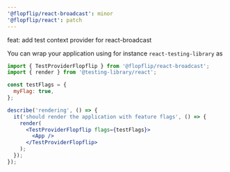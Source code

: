 ```yaml
---
'@flopflip/react-broadcast': minor
'@flopflip/react': patch
---
```


feat: add test context provider for react-broadcast

You can wrap your application using for instance `react-testing-library` as

```jsx
import { TestProviderFlopflip } from '@flopflip/react-broadcast';
import { render } from '@testing-library/react';

const testFlags = {
  myFlag: true,
};

describe('rendering', () => {
  it('should render the application with feature flags', () => {
    render(
      <TestProviderFlopflip flags={testFlags}>
        <App />
      </TestProviderFlopflip>
    );
  });
});
```
